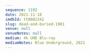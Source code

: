 ```yaml
---
sequence: 1192
date: 2021-11-18
imdbId: tt0082242
slug: dead-and-buried-1981
venue: null
venueNotes: null
medium: 4k UHD Blu-ray
mediumNotes: Blue Underground, 2021
---
```

